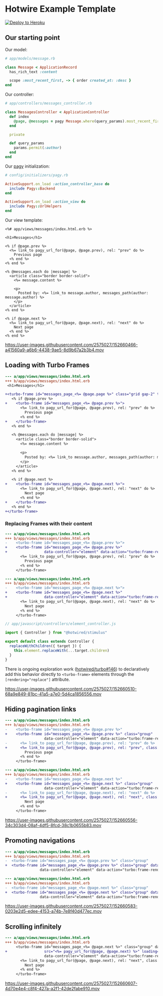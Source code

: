 # Hotwire Example Template

[![Deploy to Heroku](https://www.herokucdn.com/deploy/button.png)][heroku-deploy-app]

[heroku-deploy-app]: https://heroku.com/deploy?template=https://github.com/thoughtbot/hotwire-example-template/tree/hotwire-example-pagination

## Our starting point

Our model:

```ruby
# app/models/message.rb

class Message < ApplicationRecord
  has_rich_text :content

  scope :most_recent_first, -> { order created_at: :desc }
end
```

Our controller:

```ruby
# app/controllers/messages_controller.rb

class MessagesController < ApplicationController
  def index
    @page, @messages = pagy Message.where(query_params).most_recent_first
  end

  private

  def query_params
    params.permit(:author)
  end
end
```

Our [pagy][] initialization:

[pagy]: https://github.com/ddnexus/pagy

```ruby
# config/initializers/pagy.rb

ActiveSupport.on_load :action_controller_base do
  include Pagy::Backend
end

ActiveSupport.on_load :action_view do
  include Pagy::UrlHelpers
end
```

Our view template:

```erb
<%# app/views/messages/index.html.erb %>

<h1>Messages</h1>

<% if @page.prev %>
  <%= link_to pagy_url_for(@page, @page.prev), rel: "prev" do %>
    Previous page
  <% end %>
<% end %>

<% @messages.each do |message| %>
  <article class="border border-solid">
    <%= message.content %>

    <p>
      Posted by: <%= link_to message.author, messages_path(author: message.author) %>
    </p>
  </article>
<% end %>

<% if @page.next %>
  <%= link_to pagy_url_for(@page, @page.next), rel: "next" do %>
    Next page
  <% end %>
<% end %>
```

https://user-images.githubusercontent.com/2575027/152660466-a41560a9-a6b6-4438-9ae5-8d9b67a2b3b4.mov

## Loading with Turbo Frames

```diff
--- a/app/views/messages/index.html.erb
+++ b/app/views/messages/index.html.erb
 <h1>Messages</h1>

+<turbo-frame id="messages_page_<%= @page.page %>" class="grid gap-2" target="_top">
   <% if @page.prev %>
+    <turbo-frame id="messages_page_<%= @page.prev %>">
       <%= link_to pagy_url_for(@page, @page.prev), rel: "prev" do %>
         Previous page
       <% end %>
+    </turbo-frame>
   <% end %>

   <% @messages.each do |message| %>
     <article class="border border-solid">
       <%= message.content %>

       <p>
         Posted by: <%= link_to message.author, messages_path(author: message.author) %>
       </p>
     </article>
   <% end %>

   <% if @page.next %>
+    <turbo-frame id="messages_page_<%= @page.next %>">
       <%= link_to pagy_url_for(@page, @page.next), rel: "next" do %>
         Next page
       <% end %>
+    </turbo-frame>
   <% end %>
+</turbo-frame>
```

### Replacing Frames with their content

```diff
--- a/app/views/messages/index.html.erb
+++ b/app/views/messages/index.html.erb
-    <turbo-frame id="messages_page_<%= @page.prev %>">
+    <turbo-frame id="messages_page_<%= @page.prev %>"
+                 data-controller="element" data-action="turbo:frame-render->element#replaceWithChildren">
       <%= link_to pagy_url_for(@page, @page.prev), rel: "prev" do %>
         Previous page
       <% end %>
     </turbo-frame>
```

```diff
--- a/app/views/messages/index.html.erb
+++ b/app/views/messages/index.html.erb
-    <turbo-frame id="messages_page_<%= @page.next %>">
+    <turbo-frame id="messages_page_<%= @page.next %>"
+                 data-controller="element" data-action="turbo:frame-render->element#replaceWithChildren">
       <%= link_to pagy_url_for(@page, @page.next), rel: "next" do %>
         Next page
       <% end %>
     </turbo-frame>
```

```javascript
// app/javascript/controllers/element_controller.js

import { Controller } from "@hotwired/stimulus"

export default class extends Controller {
  replaceWithChildren({ target }) {
    this.element.replaceWith(...target.children)
  }
}
```

There is ongoing exploration work ([hotwired/turbo#146][]) to declaratively add
this behavior directly to `<turbo-frame>` elements through the
`[rendering="replace"]` attribute.

[hotwired/turbo#146]: https://github.com/hotwired/turbo/pull/146

https://user-images.githubusercontent.com/2575027/152660510-68a9e849-81bc-41a5-a7e0-5d4ca1856556.mov

## Hiding pagination links

```diff
--- a/app/views/messages/index.html.erb
+++ b/app/views/messages/index.html.erb
-    <turbo-frame id="messages_page_<%= @page.prev %>"
+    <turbo-frame id="messages_page_<%= @page.prev %>" class="group"
                  data-controller="element" data-action="turbo:frame-render->element#replaceWithChildren">
-      <%= link_to pagy_url_for(@page, @page.prev), rel: "prev" do %>
+      <%= link_to pagy_url_for(@page, @page.prev), rel: "prev", class: "hidden group-first-of-type:block" do %>
         Previous page
       <% end %>
     </turbo-frame>
```

```diff
--- a/app/views/messages/index.html.erb
+++ b/app/views/messages/index.html.erb
-    <turbo-frame id="messages_page_<%= @page.next %>"
+    <turbo-frame id="messages_page_<%= @page.next %>" class="group"
                  data-controller="element" data-action="turbo:frame-render->element#replaceWithChildren">
-      <%= link_to pagy_url_for(@page, @page.next), rel: "next" do %>
+      <%= link_to pagy_url_for(@page, @page.next), rel: "next", class: "hidden group-last-of-type:block" do %>
         Next page
       <% end %>
     </turbo-frame>
```

https://user-images.githubusercontent.com/2575027/152660556-34c303d4-08af-4df5-8fcd-38c1b0655b83.mov

## Promoting navigations

```diff
--- a/app/views/messages/index.html.erb
+++ b/app/views/messages/index.html.erb
-  <turbo-frame id="messages_page_<%= @page.prev %>" class="group"
+  <turbo-frame id="messages_page_<%= @page.prev %>" class="group" data-turbo-action="advance"
                data-controller="element" data-action="turbo:frame-render->element#replaceWithChildren">
```

```diff
--- a/app/views/messages/index.html.erb
+++ b/app/views/messages/index.html.erb
-  <turbo-frame id="messages_page_<%= @page.next %>" class="group"
+  <turbo-frame id="messages_page_<%= @page.next %>" class="group" data-turbo-action="advance"
                data-controller="element" data-action="turbo:frame-render->element#replaceWithChildren">
```

https://user-images.githubusercontent.com/2575027/152660583-0203e2d5-edee-4153-a74b-7e8f40d477ec.mov

## Scrolling infinitely

```diff
--- a/app/views/messages/index.html.erb
+++ b/app/views/messages/index.html.erb
     <turbo-frame id="messages_page_<%= @page.next %>" class="group" data-turbo-action="advance"
+                 src="<%= pagy_url_for(@page, @page.next) %>" loading="lazy"
                  data-controller="element" data-action="turbo:frame-render->element#replaceWithChildren">
       <%= link_to pagy_url_for(@page, @page.next), rel: "next", class: "hidden group-last-of-type:block" do %>
         Next page
       <% end %>
     </turbo-frame>
```

https://user-images.githubusercontent.com/2575027/152660607-4d70e4e4-c8f4-427a-a2f1-42de2fabe910.mov
